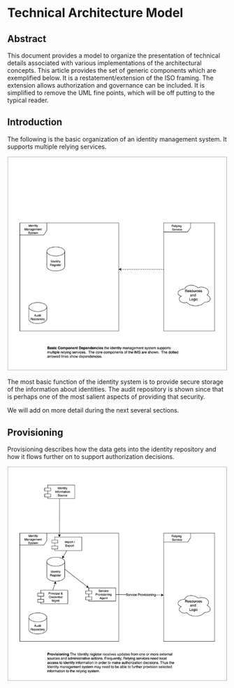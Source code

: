 # Technical Architecture Model
## Abstract
This document provides a model to organize the presentation of technical details associated with various implementations of the architectural concepts.  This article provides the set of generic components which are exemplified below.  It is a restatement/extension of the ISO framing. The extension allows authorization and governance can be included. It is simplified to remove the UML fine points, which will be off putting to the typical reader. 

## Introduction
The following is the basic organization of an identity management system.  It supports multiple relying services.

![](resources/basic-component-dependencies.png)

The most basic function of the identity system is to provide secure storage of the information about identities.  The audit repository is shown since that is perhaps one of the most salient aspects of providing that security.

We will add on more detail during the next several sections.

## Provisioning
Provisioning describes how the data gets into the identity repository and how it flows further on to support authorization decisions.

![](resources/provisioning.png)